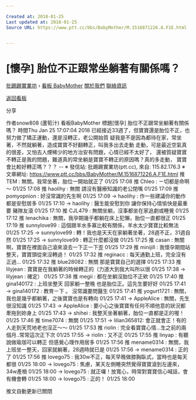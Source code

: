 ```yaml
---

Created at: 2018-01-25
Last updated at: 2018-01-25
Source URL: https://www.ptt.cc/bbs/BabyMother/M.1516871226.A.F1E.html


---
```


# [懷孕] 胎位不正跟常坐躺著有關係嗎？


[批踢踢實業坊](https://www.ptt.cc/) › [看板 BabyMother](https://www.ptt.cc/bbs/BabyMother/index.html) [關於我們](https://www.ptt.cc/about.html) [聯絡資訊](https://www.ptt.cc/contact.html)

[返回看板](https://www.ptt.cc/bbs/BabyMother/index.html)

分享

作者snow808 (蘆筍汁)
看板BabyMother
標題\[懷孕\] 胎位不正跟常坐躺著有關係嗎？
時間Thu Jan 25 17:07:04 2018
已經接近33週了，但寶寶還是胎位不正，也努力做了矯正運動，還是沒轉正，老公開始質 疑我是不是因為都待在家，常坐著，不然就躺著，造成寶寶不好翻轉正，叫我多出去走動 走動，可是最近空氣真的很差，又怕去人煙稀少的地方治安有問題，心情已經不太好了， 還被質疑寶寶不轉正是我的問題，難道真的常坐躺是寶寶不轉正的原因嗎？真的多走動， 寶寶會比較好轉正嗎？？？ -- ※ 發信站: 批踢踢實業坊(ptt.cc), 來自: 115.82.176.3 ※ 文章網址: <https://www.ptt.cc/bbs/BabyMother/M.1516871226.A.F1E.html>
推 TEM : 無關。我常坐著，胎位一開始就正了 01/25 17:08
推 Chleo : ㄧ切都是命啊～ 01/25 17:08
推 haolihy : 無關 請沒有醫療知識的老公閉嘴 01/25 17:09
推 pomyopnion : 好沒常識的先生啊 01/25 17:09
→ haolihy : 作一些建議你的動作都是安慰居多 01/25 17:10
→ haolihy : 醫生能安慰到你 讓你保持心情愉快是最重要 豬隊友滾 01/25 17:10
推 CJL479 : 無關坐躺，沒事都坐在家追劇或睡覺 01/25 17:12
推 lenachika : 無關，我孕期幾乎都躺在床上犯懶，胎位一直都很正 01/25 17:19
推 sunnylove99 : 這個跟羊水多寡比較有關係，羊水太少寶寶比較無法 01/25 17:25
→ sunnylove99 : 轉！我也是天天在家躺著坐著，28週不正，31週自然 01/25 17:25
→ sunnylove99 : 轉正什麼都沒做 01/25 17:25
推 casan : 無關啊，寶寶在裡面自己滾來滾去一下正一下歪 01/25 17:29
推 minijill : 我懷孕期間站整天，寶寶頭從來沒轉過！ 01/25 17:32
推 reginacc : 每天通勤上班，完全沒有正過... 01/25 17:32
推 blue28082 : 無關 那是寶寶自己的選擇 01/25 17:33
推 lilyjean : 寶寶是在我躺著的時候轉正的（力道大到我大叫所以很 01/25 17:38
→ lilyjean : 確定） 01/25 17:38
推 megii : 都在坐躺沒胎位不正欸 01/25 17:40
推 gina140172 : 上班坐整天 回家躺一整晚 也是胎位正。這先生要好好 01/25 17:41
→ gina140172 : 教育ㄧ下 。 沒常識要問醫生 01/25 17:41
推 yogurt1721 : 無關，我也是幾乎都躺著，之後寶寶也是有轉向 01/25 17:41
→ AppleAlice : 無關，先生很沒知識 01/25 17:43
→ AppleAlice : 要小心之後寶寶有任何不順他意的狀況都牽拖到妳身上 01/25 17:43
→ shihei : 我整天坐著躺著，胎位一直都是正的喔！ 01/25 17:46
推 time7074 : 無關 01/25 17:51
→ lilian365812: 會正就會正！有的人走到天荒地老也沒正～～ 01/25 17:53
推 riolin : 完全看寶寶心情...生之前的兩個月..常常這次正下次 01/25 17:55
→ riolin : 又不正 01/25 17:55
推 linyap : 有聽說做瑜珈可以轉正 但感覺心理作用居多 01/25 17:56
推 mename0314 : 無關，我上班坐一整天，回家就躺著，28週時就已是 01/25 17:56
→ mename0314 : 正的了 01/25 17:56
推 lovego75 : 我30w不正，每天早晚做膝胸臥式，當時也是每天都很 01/25 18:00
→ lovego75 : 焦慮，某天左側睡突然覺得寶寶滾到左邊來，34w產檢 01/25 18:00
→ lovego75 : 就正囉！放寬心，時常對寶寶信心喊話，會有機會轉 01/25 18:00
→ lovego75 : 正的！ 01/25 18:00

推文自動更新已關閉

